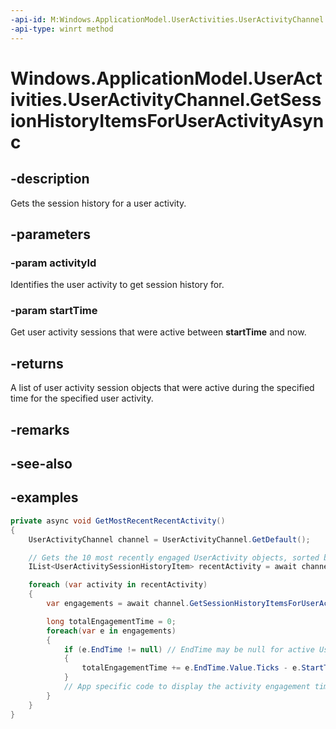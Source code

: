 ```yaml
---
-api-id: M:Windows.ApplicationModel.UserActivities.UserActivityChannel.GetSessionHistoryItemsForUserActivityAsync(System.String,Windows.Foundation.DateTime)
-api-type: winrt method
---
```


<!-- Method syntax.
public IAsyncOperation<UserActivitySessionHistoryItem>> UserActivityChannel.GetSessionHistoryItemsForUserActivityAsync(String activityId, DateTime startTime)
-->

# Windows.ApplicationModel.UserActivities.UserActivityChannel.GetSessionHistoryItemsForUserActivityAsync

## -description
Gets the session history for a user activity.

## -parameters
### -param activityId
Identifies the user activity to get session history for.

### -param startTime
Get user activity sessions that were active between **startTime** and now.

## -returns
A list of user activity session objects that were active during the specified time for the specified user activity.

## -remarks

## -see-also

## -examples

```csharp
private async void GetMostRecentRecentActivity()
{
    UserActivityChannel channel = UserActivityChannel.GetDefault();

    // Gets the 10 most recently engaged UserActivity objects, sorted by engagement EndTime (null EndTimes sort first)
    IList<UserActivitySessionHistoryItem> recentActivity = await channel. GetRecentUserActivitiesAsync(maxUniqueActivities: 10);

    foreach (var activity in recentActivity)
    {
        var engagements = await channel.GetSessionHistoryItemsForUserActivityAsync(activity.UserActivity.ActivityId, new DateTimeOffset(DateTime.Now, TimeSpan.FromDays(1)));

        long totalEngagementTime = 0;
        foreach(var e in engagements)
        {
            if (e.EndTime != null) // EndTime may be null for active UserActivities
            {
                totalEngagementTime += e.EndTime.Value.Ticks - e.StartTime.Ticks);
            }
            // App specific code to display the activity engagement time
        }
    }
}
```
